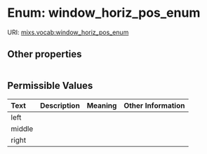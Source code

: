 
# Enum: window_horiz_pos_enum




URI: [mixs.vocab:window_horiz_pos_enum](https://w3id.org/mixs/vocab/window_horiz_pos_enum)


## Other properties

|  |  |  |
| --- | --- | --- |

## Permissible Values

| Text | Description | Meaning | Other Information |
| :--- | :---: | :---: | ---: |
| left |  |  |  |
| middle |  |  |  |
| right |  |  |  |

